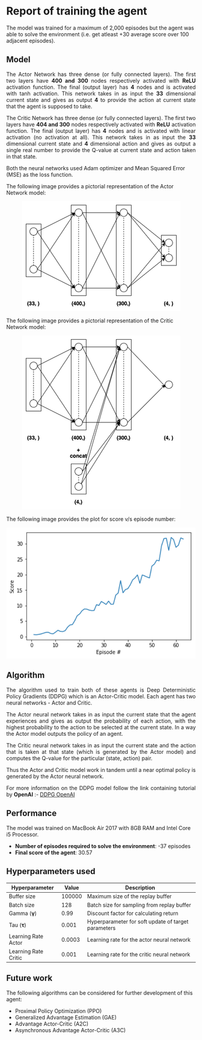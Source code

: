 # Report of training the agent

<p>The model was trained for a maximum of 2,000 episodes but the agent was able to solve the environment (i.e. get atleast +30 average score over 100 adjacent episodes).</p>

## Model

<p align="justify">The Actor Network has three dense (or fully connected layers). The first two layers have <b>400 and 300</b> nodes respectively activated with <b>ReLU</b> activation function. The final (output layer) has <b>4</b> nodes and is activated with tanh activation. This network takes in as input the <b>33</b> dimensional current state and gives as output <b>4</b> to provide the action at current state that the agent is supposed to take.</p>

<p align="justify">The Critic Network has three dense (or fully connected layers). The first two layers have <b>404 and 300</b> nodes respectively activated with <b>ReLU</b> activation function. The final (output layer) has <b>4</b> nodes and is activated with linear activation (no activation at all). This network takes in as input the <b>33</b> dimensional current state and <b>4</b> dimensional action and gives as output a single real number to provide the Q-value at current state and action taken in that state.</p>

<p>Both the neural networks used Adam optimizer and Mean Squared Error (MSE) as the loss function.</p>

<p>The following image provides a pictorial representation of the Actor Network model:</p>

<p align='center'>
  <img src='images/actor-network.png' alt='Pictorial representation of Q-Network'>
</p>

<p>The following image provides a pictorial representation of the Critic Network model:</p>

<p align='center'>
  <img src='images/critic-network.png' alt='Pictorial representation of Q-Network'>
</p>

<p>The following image provides the plot for score v/s episode number:</p>

<p align='center'>
  <img src='images/plot.png' alt='Plot for score v/s episode number' width='650'>
</p>

## Algorithm

<p align="justify">The algorithm used to train both of these agents is Deep Deterministic Policy Gradients (DDPG) which is an Actor-Critic model. Each agent has two neural networks - Actor and Critic.</p>

<p align="justify">The Actor neural network takes in as input the current state that the agent experiences and gives as output the probability of each action, with the highest probability to the action to be selected at the current state. In a way the Actor model outputs the policy of an agent.</p>

<p align="justify">The Critic neural network takes in as input the current state and the action that is taken at that state (which is generated by the Actor model) and computes the Q-value for the particular (state, action) pair.</p>

<p align="justify">Thus the Actor and Critic model work in tandem until a near optimal policy is generated by the Actor neural network.</p>

<p align="justify">For more information on the DDPG model follow the link containing tutorial by <b>OpenAI</b> :- <a href='https://spinningup.openai.com/en/latest/algorithms/ddpg.html'>DDPG OpenAI</a></p>

## Performance

<p>The model was trained on MacBook Air 2017 with 8GB RAM and Intel Core i5 Processor.</p>

<ul>
  <li><b>Number of episodes required to solve the environment</b>: -37 episodes</li>
  <li><b>Final score of the agent</b>: 30.57</li>
</ul>

## Hyperparameters used

| Hyperparameter           | Value  | Description                                               |
|--------------------------|--------|-----------------------------------------------------------|
| Buffer size              | 100000 | Maximum size of the replay buffer                         |
| Batch size               | 128    | Batch size for sampling from replay buffer                |
| Gamma (<b>γ</b>)         | 0.99   | Discount factor for calculating return                    |
| Tau (<b>τ</b>)           | 0.001  | Hyperparameter for soft update of target parameters       |
| Learning Rate Actor      | 0.0003 | Learning rate for the actor neural network                |
| Learning Rate Critic     | 0.001  | Learning rate for the critic neural network               |

## Future work

<p>The following algorithms can be considered for further development of this agent:</p>

<ul>
  <li>Proximal Policy Optimization (PPO)</li>
  <li>Generalized Advantage Estimation (GAE)</li>
  <li>Advantage Actor-Critic (A2C)</li>
  <li>Asynchronous Advantage Actor-Critic (A3C)</li>
</ul>
